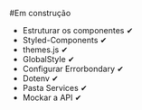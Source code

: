 #Em construção

- Estruturar os componentes ✔
- Styled-Components ✔
- themes.js ✔
- GlobalStyle ✔
- Configurar Errorbondary ✔
- Dotenv ✔
- Pasta Services ✔
- Mockar a API ✔

